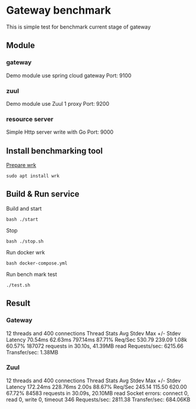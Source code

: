 # Gateway benchmark

This is simple test for benchmark current stage of gateway

## Module

### gateway

Demo module use spring cloud gateway
Port: 9100

### zuul

Demo module use Zuul 1 proxy
Port: 9200

### resource server

Simple Http server write with Go
Port: 9000

## Install benchmarking tool

[Prepare wrk](https://github.com/wg/wrk)

```shell script
sudo apt install wrk
```

## Build & Run service

Build and start

```shell script
bash ./start
```


Stop 

```shell script
bash ./stop.sh
```

Run docker wrk

```shell script
bash docker-compose.yml
```

Run bench mark test

```shell script
./test.sh

```

## Result

### Gateway
  12 threads and 400 connections
  Thread Stats   Avg      Stdev     Max   +/- Stdev
    Latency    70.54ms   62.63ms 797.14ms   87.71%
    Req/Sec   530.79    239.09     1.08k    60.57%
  187072 requests in 30.10s, 41.39MB read
Requests/sec:   6215.66
Transfer/sec:      1.38MB

### Zuul
  12 threads and 400 connections
  Thread Stats   Avg      Stdev     Max   +/- Stdev
    Latency   172.24ms  228.76ms   2.00s    88.67%
    Req/Sec   245.14    115.50   620.00     67.72%
  84583 requests in 30.09s, 20.10MB read
  Socket errors: connect 0, read 0, write 0, timeout 346
Requests/sec:   2811.38
Transfer/sec:    684.06KB
